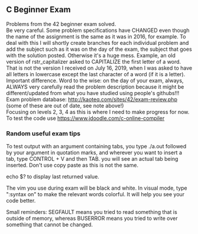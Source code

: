 ## C Beginner Exam  
Problems from the 42 beginner exam solved.  
Be very careful. Some problem specifications have CHANGED even though the name of the assignment is the same as it was in 2016, for example. To deal with this I will shortly create branches for each individual problem and add the subject such as it was on the day of the exam, the subject that goes with the solution posted. Otherwise it's a huge mess. Example, an old version of rstr_capitalizer asked to CAPITALIZE the first letter of a word. That is not the version I received on July 16, 2019, when I was asked to have all letters in lowercase except the last character of a word (if it is a letter). Important difference. Word to the wise: on the day of your exam, always, ALWAYS very carefully read the problem description because it might be different/updated from what you have studied using people's githubs!!!  
Exam problem database: http://kaoteq.com/sites/42/exam-review.php (some of these are out of date, see note above!)  
Focusing on levels 2, 3, 4 as this is where I need to make progress for now.  
To test the code use https://www.jdoodle.com/c-online-compiler
  
  ### Random useful exam tips
To test output with an argument containing tabs, you type ./a.out followed by your argument in quotation marks, and wherever you want to insert a tab, type CONTROL + V and then TAB. you will see an actual tab being inserted. Don't use copy paste as this is not the same. 

echo $? to display last returned value.  
  
The vim you use during exam will be black and white. In visual mode, type ":syntax on" to make the relevant words colorful. It will help you see your code better.
  
Small reminders: SEGFAULT means you tried to read something that is outside of memory, whereas BUSERROR means you tried to write over something that cannot be changed.
